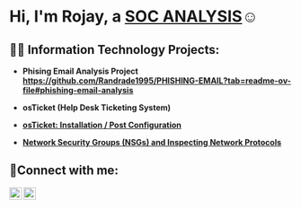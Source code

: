 <h1>Hi, I'm Rojay, a <a href="https://linkedin.com/in/Rojay Andrade">SOC ANALYSIS</a>☺</h1>

<h2>👨‍💻 Information Technology Projects:</h2>

- <b>Phising Email Analysis Project<b>
  https://github.com/Randrade1995/PHISHING-EMAIL?tab=readme-ov-file#phishing-email-analysis

- <b>osTicket (Help Desk Ticketing System)</b>
- [osTicket: Installation / Post Configuration](https://github.com/Randrade1995/osTicket-install-config-.git)

 - [Network Security Groups (NSGs) and Inspecting Network Protocols](https://github.com/Randrade1995/Traffic-Examination)

<h2>🤳Connect with me:</h2>

[<img align="left" alt="Josh | LinkedIn" width="22px" src="https://cdn.jsdelivr.net/npm/simple-icons@v3/icons/linkedin.svg" />][linkedin]
[<img align="left" alt="Josh | Instagram" width="22px" src="https://cdn.jsdelivr.net/npm/simple-icons@v3/icons/instagram.svg" />][instagram]

[twitter]: https://twitter.com/Josh
[instagram]: https://www.instagram.com/RJANDRADE
[linkedin]: https://linkedin.com/in/rojay-andrade
